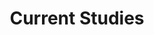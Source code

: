 ---
title: Current Studies

# Listing view
Design:
  columns: '1'
  view: showcase

# Optional banner image (relative to `assets/media/` folder).
banner:
  caption: ''
  image: ''
---